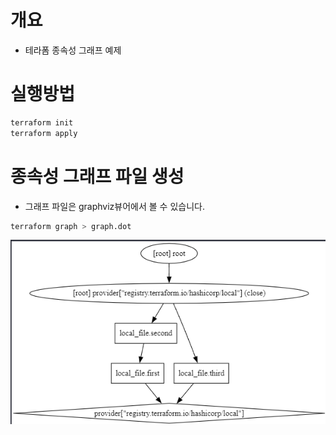 # 개요
* 테라폼 종속성 그래프 예제

# 실행방법
```bash
terraform init
terraform apply
```

# 종속성 그래프 파일 생성
* 그래프 파일은 graphviz뷰어에서 볼 수 있습니다.

```bash
terraform graph > graph.dot
```

![](graph.png)
